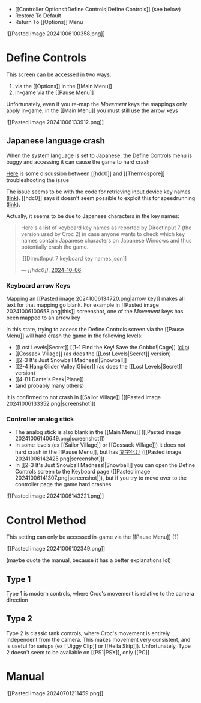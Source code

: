 - [[Controller Options#Define Controls|Define Controls]] (see below)
- Restore To Default
- Return To [[Options]] Menu

![[Pasted image 20241006100358.png]]
# Define Controls
This screen can be accessed in two ways:
1. via the [[Options]] in the [[Main Menu]]
2. in-game via the [[Pause Menu]]

Unfortunately, even if you re-map the *Movement* keys the mappings only apply in-game; in the [[Main Menu]] you must still use the arrow keys

![[Pasted image 20241006133912.png]]
## Japanese language crash
When the system language is set to Japanese, the Define Controls menu is buggy and accessing it can cause the game to hard crash

[Here](https://discord.com/channels/313375426112389123/408694062862958592/1292210678022672466) is some discussion between [[hdc0]] and [[Thermospore]] troubleshooting the issue

The issue seems to be with the code for retrieving input device key names ([link](https://discord.com/channels/313375426112389123/408694062862958592/1292367040669028384)). [[hdc0]] says it doesn't seem possible to exploit this for speedrunning ([link](https://discord.com/channels/313375426112389123/408694062862958592/1292385230472216667)).

Actually, it seems to be due to Japanese characters in the key names:

> Here's a list of keyboard key names as reported by DirectInput 7 (the version used by Croc 2) in case anyone wants to check which key names contain Japanese characters on Japanese Windows and thus potentially crash the game.
> 
> ![[DirectInput 7 keyboard key names.json]]
> 
> &mdash; <cite>[[hdc0]]</cite>, [2024-10-06](https://discord.com/channels/313375426112389123/408694062862958592/1292494093103927368)
### Keyboard arrow Keys
Mapping an [[Pasted image 20241006134720.png|arrow key]] makes all text for that mapping go blank. For example in [[Pasted image 20241006100658.png|this]] screenshot, one of the *Movement* keys has been mapped to an arrow key

In this state, trying to access the Define Controls screen via the [[Pause Menu]] will hard crash the game in the following levels:
- [[Lost Levels|Secret]] [[1-1 Find the Key! Save the Gobbo!|Cage]] ([clip](https://www.twitch.tv/thermospore/clip/BoxySaltySrirachaTheTarFu-27Qp22DcufbY6fNb))
- [[Cossack Village]] (as does the [[Lost Levels|Secret]] version)
- [[2-3 It's Just Snowball Madness!|Snowball]]
- [[2-4 Hang Glider Valley|Glider]] (as does the [[Lost Levels|Secret]] version)
- [[4-B1 Dante's Peak|Plane]]
- (and probably many others)
  
It is confirmed to not crash in [[Sailor Village]] ([[Pasted image 20241006133352.png|screenshot]])
### Controller analog stick
- The analog stick is also blank in the [[Main Menu]] ([[Pasted image 20241006140649.png|screenshot]])
- In some levels (ex [[Sailor Village]] or [[Cossack Village]]) it does not hard crash in the [[Pause Menu]], but has [文字化け](https://en.wikipedia.org/wiki/Mojibake) ([[Pasted image 20241006142425.png|screenshot]])
- In [[2-3 It's Just Snowball Madness!|Snowball]] you can open the Define Controls screen to the Keyboard page ([[Pasted image 20241006141307.png|screenshot]]), but if you try to move over to the controller page the game hard crashes

![[Pasted image 20241006143221.png]]
# Control Method
This setting can only be accessed in-game via the [[Pause Menu]] (?)

![[Pasted image 20241006102349.png]]

(maybe quote the manual, because it has a better explanations lol)
## Type 1
Type 1 is modern controls, where Croc's movement is relative to the camera direction
## Type 2
Type 2 is classic tank controls, where Croc's movement is entirely independent from the camera. This makes movement very consistent, and is useful for setups (ex [[Jiggy Clip]] or [[Hella Skip]]). Unfortunately, Type 2 doesn't seem to be available on [[PS1|PSX]], only [[PC]]
# Manual
![[Pasted image 20240701211459.png]]